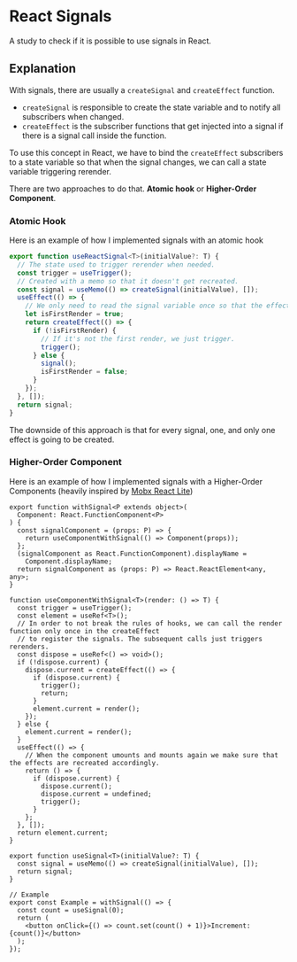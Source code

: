# React Signals

A study to check if it is possible to use signals in React.

## Explanation

With signals, there are usually a `createSignal` and `createEffect` function.

- `createSignal` is responsible to create the state variable and to notify all subscribers when changed.
- `createEffect` is the subscriber functions that get injected into a signal if there is a signal call inside the function.

To use this concept in React, we have to bind the `createEffect` subscribers to a state variable so that when the signal changes, we can call a state variable triggering rerender.

There are two approaches to do that. **Atomic hook** or **Higher-Order Component**.

### Atomic Hook

Here is an example of how I implemented signals with an atomic hook

```ts
export function useReactSignal<T>(initialValue?: T) {
  // The state used to trigger rerender when needed.
  const trigger = useTrigger();
  // Created with a memo so that it doesn't get recreated.
  const signal = useMemo(() => createSignal(initialValue), []);
  useEffect(() => {
    // We only need to read the signal variable once so that the effect is subscribed.
    let isFirstRender = true;
    return createEffect(() => {
      if (!isFirstRender) {
        // If it's not the first render, we just trigger.
        trigger();
      } else {
        signal();
        isFirstRender = false;
      }
    });
  }, []);
  return signal;
}
```

The downside of this approach is that for every signal, one, and only one effect is going to be created.

### Higher-Order Component

Here is an example of how I implemented signals with a Higher-Order Components (heavily inspired by [Mobx React Lite](https://github.com/mobxjs/mobx))

```tsx
export function withSignal<P extends object>(
  Component: React.FunctionComponent<P>
) {
  const signalComponent = (props: P) => {
    return useComponentWithSignal(() => Component(props));
  };
  (signalComponent as React.FunctionComponent).displayName =
    Component.displayName;
  return signalComponent as (props: P) => React.ReactElement<any, any>;
}

function useComponentWithSignal<T>(render: () => T) {
  const trigger = useTrigger();
  const element = useRef<T>();
  // In order to not break the rules of hooks, we can call the render function only once in the createEffect
  // to register the signals. The subsequent calls just triggers rerenders.
  const dispose = useRef<() => void>();
  if (!dispose.current) {
    dispose.current = createEffect(() => {
      if (dispose.current) {
        trigger();
        return;
      }
      element.current = render();
    });
  } else {
    element.current = render();
  }
  useEffect(() => {
    // When the component umounts and mounts again we make sure that the effects are recreated accordingly.
    return () => {
      if (dispose.current) {
        dispose.current();
        dispose.current = undefined;
        trigger();
      }
    };
  }, []);
  return element.current;
}

export function useSignal<T>(initialValue?: T) {
  const signal = useMemo(() => createSignal(initialValue), []);
  return signal;
}

// Example
export const Example = withSignal(() => {
  const count = useSignal(0);
  return (
    <button onClick={() => count.set(count() + 1)}>Increment: {count()}</button>
  );
});
```
